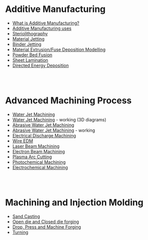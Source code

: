 # Additive Manufacturing

- [What is Additive Manufacturing?](https://www.youtube.com/watch?v=t4S0mKjXtT4)
- [Additive Manufacturing uses](https://www.youtube.com/watch?v=Ev-MM9cGKiQ)
- [Steriolithography](https://www.youtube.com/watch?v=yW4EbCWaJHE)
- [Material Jetting](https://www.youtube.com/watch?v=kbiIdTVz6bA)
- [Binder Jetting](https://www.youtube.com/watch?v=RNNxEoXuvuw)
- [Material Extrusion/Fuse Deposition Modelling](https://www.youtube.com/watch?v=WHO6G67GJbM)
- [Powder Bed Fusion](https://www.youtube.com/watch?v=CFXLoJlTRIU)
- [Sheet Lamination](https://www.youtube.com/watch?v=KWWP-FHdRCM)
- [Directed Energy Deposition](https://www.youtube.com/watch?v=7kbMyt3IM3Y)


<br>
<br>

# Advanced Machining Process
- [Water Jet Machining](https://www.youtube.com/watch?v=YlacOX68OME)
- [Water Jet Machining](http://www.omax.com/learn/how-does-waterjet-work 
) - working (3D diagrams)
- [Abrasive Water Jet Machining](https://www.youtube.com/watch?v=EqpdPc7urGQ)
- [Abrasive Water Jet Machining](https://www.youtube.com/watch?v=VrlCH1FZSJM) - working
- [Electrical Discharge Machining](https://www.youtube.com/watch?v=L1D5DLWWMp8)
- [Wire EDM](https://www.youtube.com/watch?v=pBueWfzb7P0)
- [Laser Beam Machining](https://www.youtube.com/watch?v=PQuAr4bs-Mc)
- [Electron Beam Machining](https://www.youtube.com/watch?v=QuZ-qkthCCY)
- [Plasma Arc Cutting](https://www.youtube.com/watch?v=aQ7pfjtlVUk)
- [Photochemical Machining](https://www.youtube.com/watch?v=NDp3OPI6dgo)
- [Electrochemical Machining](https://www.youtube.com/watch?v=b1nX7WVIN7U)
  
<br>
<br>

# Machining and Injection Molding
- [Sand Casting](https://www.youtube.com/watch?v=1oZnxZj6-Ig)
- [Open die and Closed die forging](https://www.youtube.com/watch?v=Zg9UKEJ1Wj8)
- [Drop, Press and Machine Forging](https://www.youtube.com/watch?v=SKN3WllWwXo)
- [Turning](https://www.youtube.com/watch?v=8EsAxOnzEms)